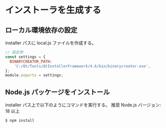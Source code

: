 # インストーラを生成する

## ローカル環境依存の設定

installer パスに local.js ファイルを作成する。

```js
// 設定例
const settings = {
  BINARYCREATOR_PATH:
    'C:/Qt/Tools/QtInstallerFramework/4.6/bin/binarycreator.exe',
};
module.exports = settings;
```

## Node.js パッケージをインストール

installer パス上で以下のようにコマンドを実行する。
推奨 Node.js バージョン: 18 以上

```sh
$ npm install
```
